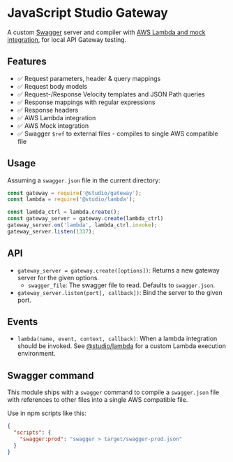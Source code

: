 # JavaScript Studio Gateway

A custom [Swagger][] server and compiler with [AWS Lambda
and mock integration][aws-int], for local API Gateway testing.

## Features

- ✅  Request parameters, header & query mappings
- ✅  Request body models
- ✅  Request-/Response Velocity templates and JSON Path queries
- ✅  Response mappings with regular expressions
- ✅  Response headers
- ✅  AWS Lambda integration
- ✅  AWS Mock integration
- ✅  Swagger `$ref` to external files - compiles to single AWS compatible file

## Usage

Assuming a `swagger.json` file in the current directory:

```js
const gateway = require('@studio/gateway');
const lambda = require('@studio/lambda');

const lambda_ctrl = lambda.create();
const gateway_server = gateway.create(lambda_ctrl)
gateway_server.on('lambda', lambda_ctrl.invoke);
gateway_server.listen(1337);
```

## API

- `gateway_server = gateway.create([options])`: Returns a new gateway server
  for the given options.
    - `swagger_file`: The swagger file to read. Defaults to `swagger.json`.
- `gateway_server.listen(port[, callback])`: Bind the server to the given port.

## Events

- `lambda(name, event, context, callback)`: When a lambda integration should be
  invoked. See [@studio/lambda][] for a custom Lambda execution environment.

## Swagger command

This module ships with a `swagger` command to compile a `swagger.json` file with
references to other files into a single AWS compatible file.

Use in npm scripts like this:

```json
{
  "scripts": {
    "swagger:prod": "swagger > target/swagger-prod.json"
  }
}
```

[Swagger]: http://swagger.io
[aws-int]: http://docs.aws.amazon.com/apigateway/latest/developerguide/api-gateway-swagger-extensions.html
[@studio/lambda]: https://github.com/javascript-studio/studio-lambda
